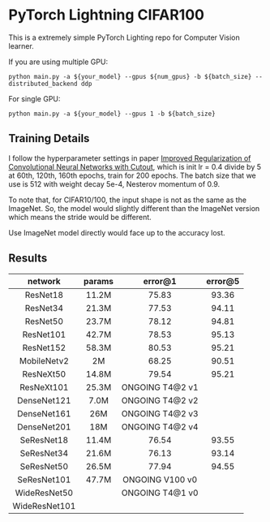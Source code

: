 # PyTorch Lightning CIFAR100

This is a extremely simple PyTorch Lighting repo for Computer Vision learner.

If you are using multiple GPU:

`python main.py -a ${your_model} --gpus ${num_gpus} -b ${batch_size} --distributed_backend ddp`

For single GPU:

`python main.py -a ${your_model} --gpus 1 -b ${batch_size} `

## Training Details

I follow the hyperparameter settings in paper [Improved Regularization of Convolutional Neural Networks with Cutout](https://arxiv.org/abs/1708.04552v2), which is init lr = 0.4 divide by 5 at 60th, 120th, 160th epochs, train for 200 epochs. The batch size that we use is 512 with weight decay 5e-4, Nesterov momentum of 0.9.

To note that, for CIFAR10/100, the input shape is not as the same as the ImageNet. 
So, the model would slightly different than the ImageNet version which means the stride would be different.

Use ImageNet model directly would face up to the accuracy lost.

## Results

|    network    | params |     error@1     | error@5 |
| :-----------: | :----: | :-------------: | :-----: |
|   ResNet18    | 11.2M  |      75.83      |  93.36  |
|   ResNet34    | 21.3M  |      77.53      |  94.11  |
|   ResNet50    | 23.7M  |      78.12      |  94.81  |
|   ResNet101   | 42.7M  |      78.53      |  95.13  |
|   ResNet152   | 58.3M  |      80.53      |  95.21  |
|  MobileNetv2  |   2M   |      68.25      |  90.51  |
|   ResNeXt50   | 14.8M  |      79.54      |  95.21  |
|  ResNeXt101   | 25.3M  | ONGOING T4@2 v1 |         |
|  DenseNet121  |  7.0M  | ONGOING T4@2 v2 |         |
|  DenseNet161  |  26M   | ONGOING T4@2 v3 |         |
|  DenseNet201  |  18M   | ONGOING T4@2 v4 |         |
|  SeResNet18   | 11.4M  |      76.54      |  93.55  |
|  SeResNet34   | 21.6M  |      76.13      |  93.14  |
|  SeResNet50   | 26.5M  |      77.94      |  94.55  |
|  SeResNet101  | 47.7M  | ONGOING V100 v0 |         |
| WideResNet50  |        | ONGOING T4@1 v0 |         |
| WideResNet101 |        |                 |         |